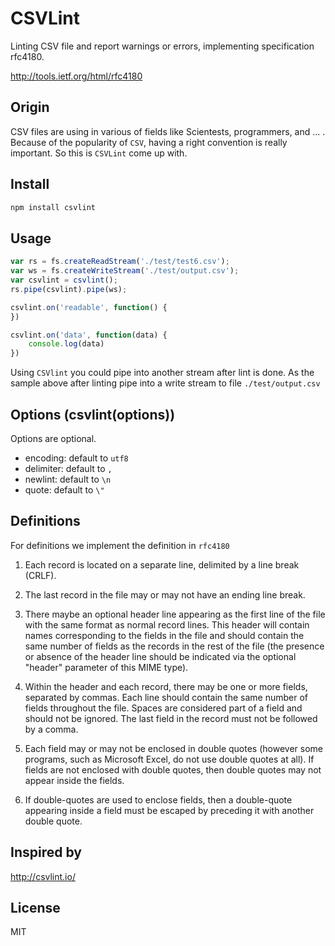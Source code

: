 # CSVLint

Linting CSV file and report warnings or errors, implementing specification rfc4180.

http://tools.ietf.org/html/rfc4180

## Origin

CSV files are using in various of fields like Scientests, programmers, and ... . Because of the popularity of `CSV`, having a right convention is really important. So this is `CSVLint` come up with.

## Install

```javascript
npm install csvlint
```

## Usage

```javascript
var rs = fs.createReadStream('./test/test6.csv');
var ws = fs.createWriteStream('./test/output.csv');
var csvlint = csvlint();
rs.pipe(csvlint).pipe(ws);

csvlint.on('readable', function() {
})

csvlint.on('data', function(data) {
    console.log(data)
})
```

Using `CSVlint` you could pipe into another stream after lint is done. As the sample above after linting pipe into a write stream to file `./test/output.csv`

## Options (csvlint(options))

Options are optional. 

- encoding: default to `utf8`
- delimiter: default to `,`
- newlint: default to `\n`
- quote: default to `\"`

## Definitions

For definitions we implement the definition in `rfc4180`

1.  Each record is located on a separate line, delimited by a line break (CRLF).

2.  The last record in the file may or may not have an ending line break.

3.  There maybe an optional header line appearing as the first line of the file with the same format as normal record lines.  This header will contain names corresponding to the fields in the file and should contain the same number of fields as the records in the rest of the file (the presence or absence of the header line should be indicated via the optional "header" parameter of this MIME type). 

4.  Within the header and each record, there may be one or more fields, separated by commas.  Each line should contain the same number of fields throughout the file.  Spaces are considered part of a field and should not be ignored.  The last field in the record must not be followed by a comma.

5.  Each field may or may not be enclosed in double quotes (however some programs, such as Microsoft Excel, do not use double quotes at all).  If fields are not enclosed with double quotes, then double quotes may not appear inside the fields.

6.  If double-quotes are used to enclose fields, then a double-quote appearing inside a field must be escaped by preceding it with another double quote.

## Inspired by

http://csvlint.io/ 

## License

MIT
